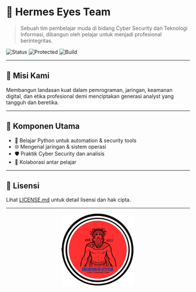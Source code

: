 # 🧿 Hermes Eyes Team

> Sebuah tim pembelajar muda di bidang Cyber Security dan Teknologi Informasi, dibangun oleh pelajar untuk menjadi profesional berintegritas.

![Status](https://img.shields.io/badge/team-Hermes%20Eyes%20Team-blueviolet)
![Protected](https://img.shields.io/badge/license-All%20Rights%20Reserved-red)
![Build](https://img.shields.io/badge/focus-Cyber%20Security-black)

---

## 📌 Misi Kami
Membangun landasan kuat dalam pemrograman, jaringan, keamanan digital, dan etika profesional demi menciptakan generasi analyst yang tangguh dan beretika.

---

## 🚀 Komponen Utama
- 🔐 Belajar Python untuk automation & security tools
- 🌐 Mengenal jaringan & sistem operasi
- 🛡️ Praktik Cyber Security dan analisis
- 🤝 Kolaborasi antar pelajar

---

## 🧾 Lisensi

Lihat [LICENSE.md](./LICENSE.md) untuk detail lisensi dan hak cipta.

---

<p align="center">
  <img src="./assets/1749639551110.png" width="200" alt="Hermes Eyes Team logo">
</p>

